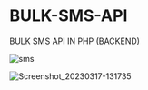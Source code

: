 # BULK-SMS-API
BULK SMS API IN PHP (BACKEND)

![sms](https://user-images.githubusercontent.com/57146128/225876673-3e669662-911c-44a6-b545-abd684dc5496.png)


 ![Screenshot_20230317-131735](https://user-images.githubusercontent.com/57146128/225881049-b6a7131d-799e-45c0-9644-87195593b25d.jpg)




